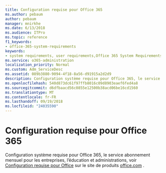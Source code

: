 ```yaml
---
title: Configuration requise pour Office 365
ms.author: pebaum
author: pebaum
manager: mnirkhe
ms.date: 6/13/2018
ms.audience: ITPro
ms.topic: reference
f1_keywords:
- office-365-system-requirements
keywords:
- system requirements, user requirements,Office 365 System Requirements
ms.service: o365-administration
localization_priority: Normal
ms.custom: Adm_ServiceDesc
ms.assetid: 089b3880-9094-4f18-8a56-d91915a2d2d9
description: Configuration système requise pour Office 365, le service abonnement mensuel pour les entreprises, l’éducation et administrations, voir Configuration requise pour Office sur le site de produits office.com.
ms.openlocfilehash: 540d873dc61f97ffb8016c09d8903eaef6fed4a8
ms.sourcegitcommit: d6dfbaacd56c0855e12500b38acd06be16cd1560
ms.translationtype: MT
ms.contentlocale: fr-FR
ms.lasthandoff: 09/19/2018
ms.locfileid: "24035590"
---
```

# <a name="office-365-system-requirements"></a>Configuration requise pour Office 365

Configuration système requise pour Office 365, le service abonnement mensuel pour les entreprises, l’éducation et administrations, voir [Configuration requise pour Office](http://go.microsoft.com/fwlink/?LinkID=626095&amp;clcid=0x409) sur le site de produits [office.com](http://go.microsoft.com/fwlink/?LinkID=509817&amp;clcid=0x409) . 
  

